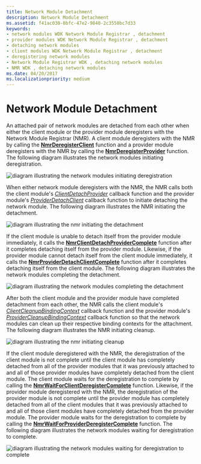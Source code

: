 ```yaml
---
title: Network Module Detachment
description: Network Module Detachment
ms.assetid: f41ac030-0bfc-47e2-9840-2c3550bc7d33
keywords:
- network modules WDK Network Module Registrar , detachment
- provider modules WDK Network Module Registrar , detachment
- detaching network modules
- client modules WDK Network Module Registrar , detachment
- deregistering network modules
- Network Module Registrar WDK , detaching network modules
- NMR WDK , detaching network modules
ms.date: 04/20/2017
ms.localizationpriority: medium
---
```


# Network Module Detachment


An attached pair of network modules are detached from each other when either the client module or the provider module deregisters with the Network Module Registrar (NMR). A client module deregisters with the NMR by calling the [**NmrDeregisterClient**](https://msdn.microsoft.com/library/windows/hardware/ff568774) function and a provider module deregisters with the NMR by calling the [**NmrDeregisterProvider**](https://msdn.microsoft.com/library/windows/hardware/ff568778) function. The following diagram illustrates the network modules initiating deregistration.

![diagram illustrating the network modules initiating deregistration](images/nmrdetach1.png)

When either network module deregisters with the NMR, the NMR calls both the client module's [*ClientDetachProvider*](https://msdn.microsoft.com/library/windows/hardware/ff544908) callback function and the provider module's [*ProviderDetachClient*](https://msdn.microsoft.com/library/windows/hardware/ff570397) callback function to initiate detaching the network module. The following diagram illustrates the NMR initiating the detachment.

![diagram illustrating the nmr initiating the detachment](images/nmrdetach2.png)

If the client module is unable to detach itself from the provider module immediately, it calls the [**NmrClientDetachProviderComplete**](https://msdn.microsoft.com/library/windows/hardware/ff568772) function after it completes detaching itself from the provider module. Likewise, if the provider module cannot detach itself from the client module immediately, it calls the [**NmrProviderDetachClientComplete**](https://msdn.microsoft.com/library/windows/hardware/ff568781) function after it completes detaching itself from the client module. The following diagram illustrates the network modules completing the detachment.

![diagram illustrating the network modules completing the detachment](images/nmrdetach3.png)


After both the client module and the provider module have completed detachment from each other, the NMR calls the client module's [*ClientCleanupBindingContext*](https://msdn.microsoft.com/library/windows/hardware/ff544904) callback function and the provider module's [*ProviderCleanupBindingContext*](https://msdn.microsoft.com/library/windows/hardware/ff570396) callback function so that the network modules can clean up their respective binding contexts for the attachment. The following diagram illustrates the NMR initiating cleanup.

![diagram illustrating the nmr initiating cleanup](images/nmrdetach4.png)


If the client module deregistered with the NMR, the deregistration of the client module is not complete until the client module has completely detached from all of the provider modules that it was previously attached to and all of those provider modules have completely detached from the client module. The client module waits for the deregistration to complete by calling the [**NmrWaitForClientDeregisterComplete**](https://msdn.microsoft.com/library/windows/hardware/ff568786) function. Likewise, if the provider module deregistered with the NMR, the deregistration of the provider module is not complete until the provider module has completely detached from all of the client modules that it was previously attached to and all of those client modules have completely detached from the provider module. The provider module waits for the deregistration to complete by calling the [**NmrWaitForProviderDeregisterComplete**](https://msdn.microsoft.com/library/windows/hardware/ff568787) function. The following diagram illustrates the network modules waiting for deregistration to complete.

![diagram illustrating the network modules waiting for deregistration to complete](images/nmrdetach5.png)
